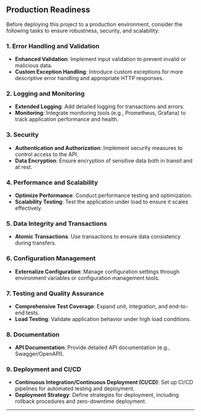## Production Readiness

Before deploying this project to a production environment, consider the following tasks to ensure robustness, security, and scalability:

### 1. Error Handling and Validation
- **Enhanced Validation**: Implement input validation to prevent invalid or malicious data.
- **Custom Exception Handling**: Introduce custom exceptions for more descriptive error handling and appropriate HTTP responses.

### 2. Logging and Monitoring
- **Extended Logging**: Add detailed logging for transactions and errors.
- **Monitoring**: Integrate monitoring tools (e.g., Prometheus, Grafana) to track application performance and health.

### 3. Security
- **Authentication and Authorization**: Implement security measures to control access to the API.
- **Data Encryption**: Ensure encryption of sensitive data both in transit and at rest.

### 4. Performance and Scalability
- **Optimize Performance**: Conduct performance testing and optimization.
- **Scalability Testing**: Test the application under load to ensure it scales effectively.

### 5. Data Integrity and Transactions
- **Atomic Transactions**: Use transactions to ensure data consistency during transfers.

### 6. Configuration Management
- **Externalize Configuration**: Manage configuration settings through environment variables or configuration management tools.

### 7. Testing and Quality Assurance
- **Comprehensive Test Coverage**: Expand unit, integration, and end-to-end tests.
- **Load Testing**: Validate application behavior under high load conditions.

### 8. Documentation
- **API Documentation**: Provide detailed API documentation (e.g., Swagger/OpenAPI).

### 9. Deployment and CI/CD
- **Continuous Integration/Continuous Deployment (CI/CD)**: Set up CI/CD pipelines for automated testing and deployment.
- **Deployment Strategy**: Define strategies for deployment, including rollback procedures and zero-downtime deployment.

---

